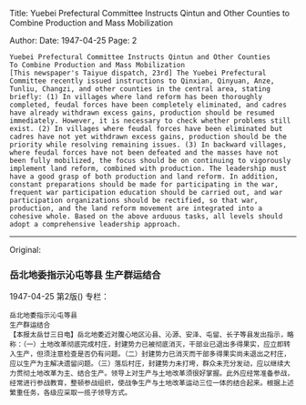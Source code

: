Title: Yuebei Prefectural Committee Instructs Qintun and Other Counties to Combine Production and Mass Mobilization

Author: 
Date: 1947-04-25
Page: 2

    Yuebei Prefectural Committee Instructs Qintun and Other Counties
    To Combine Production and Mass Mobilization
    [This newspaper's Taiyue dispatch, 23rd] The Yuebei Prefectural Committee recently issued instructions to Qinxian, Qinyuan, Anze, Tunliu, Changzi, and other counties in the central area, stating briefly: (1) In villages where land reform has been thoroughly completed, feudal forces have been completely eliminated, and cadres have already withdrawn excess gains, production should be resumed immediately. However, it is necessary to check whether problems still exist. (2) In villages where feudal forces have been eliminated but cadres have not yet withdrawn excess gains, production should be the priority while resolving remaining issues. (3) In backward villages, where feudal forces have not been defeated and the masses have not been fully mobilized, the focus should be on continuing to vigorously implement land reform, combined with production. The leadership must have a good grasp of both production and land reform. In addition, constant preparations should be made for participating in the war, frequent war participation education should be carried out, and war participation organizations should be rectified, so that war, production, and the land reform movement are integrated into a cohesive whole. Based on the above arduous tasks, all levels should adopt a comprehensive leadership approach.



<hr /> 

Original: 


### 岳北地委指示沁屯等县  生产群运结合

1947-04-25
第2版()
专栏：

    岳北地委指示沁屯等县
    生产群运结合
    【本报太岳廿三日电】岳北地委近对腹心地区沁县、沁源、安泽、屯留、长子等县发出指示，略称：（一）土地改革彻底完成村庄，封建势力已被彻底消灭，干部业已退出多得果实，应立即转入生产，但须注意检查是否仍有问题。（二）封建势力已消灭而干部多得果实尚未退出之村庄，应以生产为主解决遗留问题。（三）落后村庄，封建势力未打垮，群众未充分发动，应以继续大力贯彻土地改革为主、结合生产。领导上对生产与土地改革须很好掌握。此外应经常准备参战，经常进行参战教育，整顿参战组织，使战争生产与土地改革运动三位一体的结合起来。根据上述繁重任务，各级应采取一揽子领导方式。
